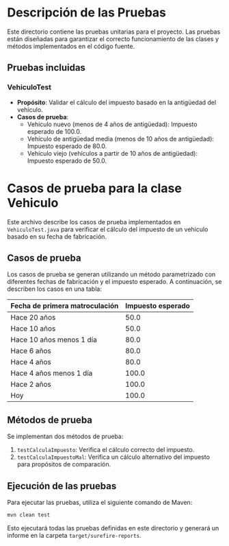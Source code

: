 # Descripción de las Pruebas

Este directorio contiene las pruebas unitarias para el proyecto. Las pruebas están diseñadas para garantizar el correcto funcionamiento de las clases y métodos implementados en el código fuente.

## Pruebas incluidas

### VehiculoTest

- **Propósito**: Validar el cálculo del impuesto basado en la antigüedad del vehículo.
- **Casos de prueba**:
  - Vehículo nuevo (menos de 4 años de antigüedad): Impuesto esperado de 100.0.
  - Vehículo de antigüedad media (menos de 10 años de antigüedad): Impuesto esperado de 80.0.
  - Vehículo viejo (vehículos a partir de 10 años de antigüedad): Impuesto esperado de 50.0.

# Casos de prueba para la clase Vehiculo

Este archivo describe los casos de prueba implementados en `VehiculoTest.java` para verificar el cálculo del impuesto de un vehículo basado en su fecha de fabricación.

## Casos de prueba

Los casos de prueba se generan utilizando un método parametrizado con diferentes fechas de fabricación y el impuesto esperado. A continuación, se describen los casos en una tabla:

| Fecha de primera matroculación      | Impuesto esperado |
|-------------------------------------|-------------------|
| Hace 20 años                        | 50.0              |
| Hace 10 años                        | 50.0              |
| Hace 10 años menos 1 día            | 80.0              |
| Hace 6 años                         | 80.0              |
| Hace 4 años                         | 80.0              |
| Hace 4 años menos 1 día             | 100.0             |
| Hace 2 años                         | 100.0             |
| Hoy                                 | 100.0             |

## Métodos de prueba

Se implementan dos métodos de prueba:

1. `testCalculaImpuesto`: Verifica el cálculo correcto del impuesto.
2. `testCalculaImpuestoMal`: Verifica un cálculo alternativo del impuesto para propósitos de comparación.

## Ejecución de las pruebas

Para ejecutar las pruebas, utiliza el siguiente comando de Maven:

```bash
mvn clean test
```

Esto ejecutará todas las pruebas definidas en este directorio y generará un informe en la carpeta `target/surefire-reports`.